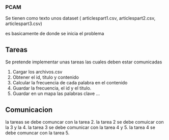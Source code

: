 ### PCAM

Se tienen como texto unos dataset ( articlespart1.csv, articlespart2.csv, articlespart3.csv)

es basicamente de donde se inicia el problema

## Tareas

Se pretende implementar unas tareas las cuales deben estar comunicadas

1. Cargar los archivos.csv
2. Obtener el id, titulo y contenido
3. Calcular la frecuencia de cada palabra en el contenido
4. Guardar la frecuencia, el id y el titulo.
5. Guardar en un mapa las palabras clave
...

## Comunicacion

la tareas se debe comuncar con la tarea 2.
la tarea 2 se debe comuicar con la 3 y la 4.
la tarea 3 se debe comunicar con la tarea 4 y 5. 
la tarea 4 se debe comuncar con la tarea 5.






